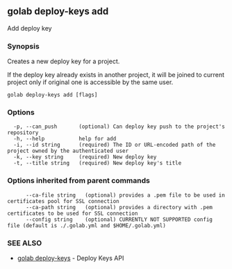 ## golab deploy-keys add

Add deploy key

### Synopsis


Creates a new deploy key for a project.

If the deploy key already exists in another project, it will be joined to current project only if original one is accessible by the same user.

```
golab deploy-keys add [flags]
```

### Options

```
  -p, --can_push       (optional) Can deploy key push to the project's repository
  -h, --help           help for add
  -i, --id string      (required) The ID or URL-encoded path of the project owned by the authenticated user
  -k, --key string     (required) New deploy key
  -t, --title string   (required) New deploy key's title
```

### Options inherited from parent commands

```
      --ca-file string   (optional) provides a .pem file to be used in certificates pool for SSL connection
      --ca-path string   (optional) provides a directory with .pem certificates to be used for SSL connection
      --config string    (optional) CURRENTLY NOT SUPPORTED config file (default is ./.golab.yml and $HOME/.golab.yml)
```

### SEE ALSO
* [golab deploy-keys](golab_deploy-keys.md)	 - Deploy Keys API

